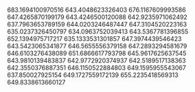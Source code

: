 683.1694100970516
643.4048623326403
676.1167609993586
647.4265870199179
643.4246500120088
642.9235971062492
637.7963653789159
644.0203246487447
647.3104520223163
635.0237326450797
634.0963752039413
643.5367781396855
652.1394975717217
635.1333531301857
647.3974439546423
643.5423065341877
646.5655556379158
647.2893294581679
646.6103276438089
651.6866617793798
645.9617625637545
643.9810139483837
642.9772920374937
642.5189517138363
642.3550376887351
646.1150522884803
649.1595955543067
637.850027925154
649.1727559172139
655.2235418569313
649.8338613660127
